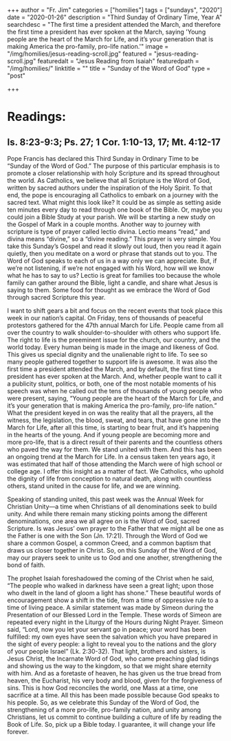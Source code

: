 +++
author = "Fr. Jim"
categories = ["homilies"]
tags = ["sundays", "2020"]
date = "2020-01-26"
description = "Third Sunday of Ordinary Time, Year A"
searchdesc = "The first time a president attended the March, and therefore the first time a president has ever spoken at the March, saying 'Young people are the heart of the March for Life, and it’s your generation that is making America the pro-family, pro-life nation.'"
image = "/img/homilies/jesus-reading-scroll.jpg"
featured = "jesus-reading-scroll.jpg"
featuredalt = "Jesus Reading from Isaiah"
featuredpath = "/img/homilies/"
linktitle = ""
title = "Sunday of the Word of God"
type = "post"

+++

# Readings:
## Is. 8:23-9:3; Ps. 27; 1 Cor. 1:10-13, 17; Mt. 4:12-17

Pope Francis has declared this Third Sunday in Ordinary Time to be “Sunday of the Word of God.” The purpose of this particular emphasis is to promote a closer relationship with holy Scripture and its spread throughout the world. As Catholics, we believe that all Scripture is the Word of God, written by sacred authors under the inspiration of the Holy Spirit. To that end, the pope is encouraging all Catholics to embark on a journey with the sacred text. What might this look like? It could be as simple as setting aside ten minutes every day to read through one book of the Bible. Or, maybe you could join a Bible Study at your parish. We will be starting a new study on the Gospel of Mark in a couple months. Another way to journey with scripture is type of prayer called lectio divina. Lectio means “read,” and divina means “divine,” so a “divine reading.” This prayer is very simple. You take this Sunday’s Gospel and read it slowly out loud, then you read it again quietly, then you meditate on a word or phrase that stands out to you. The Word of God speaks to each of us in a way only we can appreciate. But, if we’re not listening, if we’re not engaged with his Word, how will we know what he has to say to us? Lectio is great for families too because the whole family can gather around the Bible, light a candle, and share what Jesus is saying to them. Some food for thought as we embrace the Word of God through sacred Scripture this year.
	
I want to shift gears a bit and focus on the recent events that took place this week in our nation’s capital. On Friday, tens of thousands of peaceful protestors gathered for the 47th annual March for Life. People came from all over the country to walk shoulder-to-shoulder with others who support life. The right to life is the preeminent issue for the church, our country, and the world today. Every human being is made in the image and likeness of God. This gives us special dignity and the unalienable right to life. To see so many people gathered together to support life is awesome. It was also the first time a president attended the March, and by default, the first time a president has ever spoken at the March. And, whether people want to call it a publicity stunt, politics, or both, one of the most notable moments of his speech was when he called out the tens of thousands of young people who were present, saying, “Young people are the heart of the March for Life, and it’s your generation that is making America the pro-family, pro-life nation.” What the president keyed in on was the reality that all the prayers, all the witness, the legislation, the blood, sweat, and tears, that have gone into the March for Life, after all this time, is starting to bear fruit, and it’s happening in the hearts of the young. And if young people are becoming more and more pro-life, that is a direct result of their parents and the countless others who paved the way for them. We stand united with them. And this has been an ongoing trend at the March for Life. In a census taken ten years ago, it was estimated that half of those attending the March were of high school or college age. I offer this insight as a matter of fact. We Catholics, who uphold the dignity of life from conception to natural death, along with countless others, stand united in the cause for life, and we are winning.
	
Speaking of standing united, this past week was the Annual Week for Christian Unity—a time when Christians of all denominations seek to build unity. And while there remain many sticking points among the different denominations, one area we all agree on is the Word of God, sacred Scripture. Is was Jesus’ own prayer to the Father that we might all be one as the Father is one with the Son (Jn. 17:21). Through the Word of God we share a common Gospel, a common Creed, and a common baptism that draws us closer together in Christ. So, on this Sunday of the Word of God, may our prayers seek to unite us to God and one another, strengthening the bond of faith.

The prophet Isaiah foreshadowed the coming of the Christ when he said, “The people who walked in darkness have seen a great light; upon those who dwelt in the land of gloom a light has shone.” These beautiful words of encouragement show a shift in the tide, from a time of oppressive rule to a time of living peace. A similar statement was made by Simeon during the Presentation of our Blessed Lord in the Temple. These words of Simeon are repeated every night in the Liturgy of the Hours during Night Prayer. Simeon said, “Lord, now you let your servant go in peace; your word has been fulfilled: my own eyes have seen the salvation which you have prepared in the sight of every people: a light to reveal you to the nations and the glory of your people Israel” (Lk. 2:30-32). That light, brothers and sisters, is Jesus Christ, the Incarnate Word of God, who came preaching glad tidings and showing us the way to the kingdom, so that we might share eternity with him. And as a foretaste of heaven, he has given us the true bread from heaven, the Eucharist, his very body and blood, given for the forgiveness of sins. This is how God reconciles the world, one Mass at a time, one sacrifice at a time. All this has been made possible because God speaks to his people. So, as we celebrate this Sunday of the Word of God, the strengthening of a more pro-life, pro-family nation, and unity among Christians, let us commit to continue building a culture of life by reading the Book of Life. So, pick up a Bible today. I guarantee, it will change your life forever.

